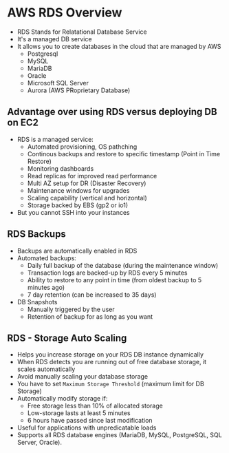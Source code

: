 # AWS RDS Overview

- RDS Stands for Relatational Database Service
- It's a managed DB service
- It allows you to create databases in the cloud that are managed by AWS
    - Postgresql
    - MySQL
    - MariaDB
    - Oracle
    - Microsoft SQL Server
    - Aurora (AWS PRoprietary Database)

## Advantage over using RDS versus deploying DB on EC2

- RDS is a managed service:
    - Automated provisioning, OS pathching
    - Continous backups and restore to specific timestamp (Point in Time Restore)
    - Monitoring dashboards
    - Read replicas for improved read performance
    - Multi AZ setup for DR (Disaster Recovery)
    - Maintenance windows for upgrades
    - Scaling capability (vertical and horizontal)
    - Storage backed by EBS (gp2 or io1)
- But you cannot SSH into your instances

## RDS Backups

- Backups are automatically enabled in RDS
- Automated backups:
    - Daily full backup of the database (during the maintenance window)
    - Transaction logs are backed-up by RDS every 5 minutes
    - Ability to restore to any point in time (from oldest backup to 5 minutes ago)
    - 7 day retention (can be increased to 35 days)
- DB Snapshots
    - Manually triggered by the user
    - Retention of backup for as long as you want

## RDS - Storage Auto Scaling

- Helps you increase storage on your RDS DB instance dynamically
- When RDS detects you are running out of free database storage, it scales automatically
- Avoid manually scaling your database storage
- You have to set `Maximum Storage Threshold` (maximum limit for DB Storage)
- Automatically modify storage if:
    - Free storage less than 10% of allocated storage
    - Low-storage lasts at least 5 minutes
    - 6 hours have passed since last modification
- Useful for applications with unpredicatable loads
- Supports all RDS database engines (MariaDB, MySQL, PostgreSQL, SQL Server, Oracle).